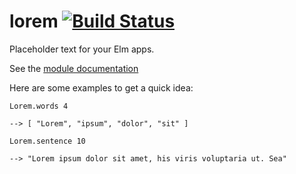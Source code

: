 # lorem [![Build Status](https://travis-ci.org/ohanhi/lorem.svg?branch=master)](https://travis-ci.org/ohanhi/lorem)
Placeholder text for your Elm apps.

See the [module documentation](http://package.elm-lang.org/packages/ohanhi/lorem/latest/Lorem)

Here are some examples to get a quick idea:


```
Lorem.words 4

--> [ "Lorem", "ipsum", "dolor", "sit" ]
```

```
Lorem.sentence 10

--> "Lorem ipsum dolor sit amet, his viris voluptaria ut. Sea"
```
